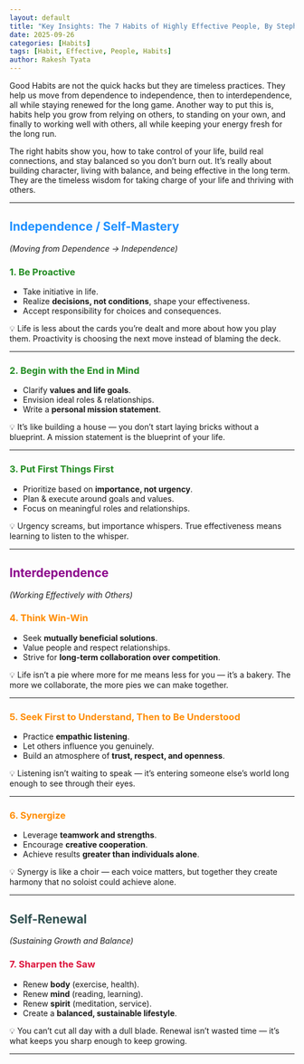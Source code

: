 ```yaml
---
layout: default
title: "Key Insights: The 7 Habits of Highly Effective People, By Stephen R. Covey!"
date: 2025-09-26
categories: [Habits]
tags: [Habit, Effective, People, Habits]
author: Rakesh Tyata
---
```


Good Habits are not the quick hacks but they are timeless practices. They help us move from dependence to independence, then to interdependence, all while staying renewed for the long game. Another way to put this is, habits help you grow from relying on others, to standing on your own, and finally to working well with others, all while keeping your energy fresh for the long run.

The right habits show you, how to take control of your life, build real connections, and stay balanced so you don’t burn out. It’s really about building character, living with balance, and being effective in the long term. They are the timeless wisdom for taking charge of your life and thriving with others.

---

## <span style="color:#1E90FF">Independence / Self-Mastery</span>

_(Moving from Dependence → Independence)_

### <span style="color:#228B22">1. Be Proactive</span>

- Take initiative in life.
- Realize **decisions, not conditions**, shape your effectiveness.
- Accept responsibility for choices and consequences.

💡 Life is less about the cards you’re dealt and more about how you play them. Proactivity is choosing the next move instead of blaming the deck.

---

### <span style="color:#228B22">2. Begin with the End in Mind</span>

- Clarify **values and life goals**.
- Envision ideal roles & relationships.
- Write a **personal mission statement**.

💡 It’s like building a house — you don’t start laying bricks without a blueprint. A mission statement is the blueprint of your life.

---

### <span style="color:#228B22">3. Put First Things First</span>

- Prioritize based on **importance, not urgency**.
- Plan & execute around goals and values.
- Focus on meaningful roles and relationships.

💡 Urgency screams, but importance whispers. True effectiveness means learning to listen to the whisper.

---

## <span style="color:#8B008B">Interdependence</span>

_(Working Effectively with Others)_

### <span style="color:#FF8C00">4. Think Win-Win</span>

- Seek **mutually beneficial solutions**.
- Value people and respect relationships.
- Strive for **long-term collaboration over competition**.

💡 Life isn’t a pie where more for me means less for you — it’s a bakery. The more we collaborate, the more pies we can make together.

---

### <span style="color:#FF8C00">5. Seek First to Understand, Then to Be Understood</span>

- Practice **empathic listening**.
- Let others influence you genuinely.
- Build an atmosphere of **trust, respect, and openness**.

💡 Listening isn’t waiting to speak — it’s entering someone else’s world long enough to see through their eyes.

---

### <span style="color:#FF8C00">6. Synergize</span>

- Leverage **teamwork and strengths**.
- Encourage **creative cooperation**.
- Achieve results **greater than individuals alone**.

💡 Synergy is like a choir — each voice matters, but together they create harmony that no soloist could achieve alone.

---

## <span style="color:#2F4F4F">Self-Renewal</span>

_(Sustaining Growth and Balance)_

### <span style="color:#DC143C">7. Sharpen the Saw</span>

- Renew **body** (exercise, health).
- Renew **mind** (reading, learning).
- Renew **spirit** (meditation, service).
- Create a **balanced, sustainable lifestyle**.

💡 You can’t cut all day with a dull blade. Renewal isn’t wasted time — it’s what keeps you sharp enough to keep growing.

---

